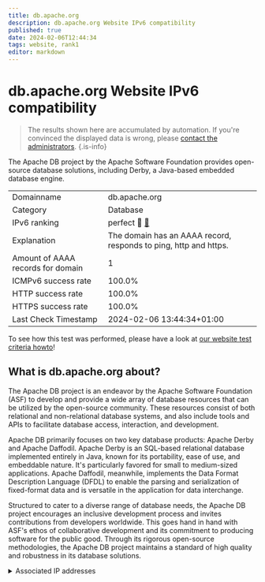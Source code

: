 ```yaml
---
title: db.apache.org
description: db.apache.org Website IPv6 compatibility
published: true
date: 2024-02-06T12:44:34
tags: website, rank1
editor: markdown
---
```


# db.apache.org Website IPv6 compatibility

> The results shown here are accumulated by automation. If you're convinced the displayed data is wrong, please [contact the administrators](/howto/chat). 
{.is-info}

The Apache DB project by the Apache Software Foundation provides open-source database solutions, including Derby, a Java-based embedded database engine.


|   |   |
| - | - |
| Domainname | db.apache.org
| Category | Database |
| IPv6 ranking | perfect :1st_place_medal: [🔗](/howto/ranking) |
| Explanation | The domain has an AAAA record, responds to ping, http and https. |
| Amount of AAAA records for domain | 1 |
| ICMPv6 success rate | 100.0%|
| HTTP success rate | 100.0% |
| HTTPS success rate | 100.0% |
| Last Check Timestamp | 2024-02-06 13:44:34+01:00 |

To see how this test was performed, please have a look at [our website test criteria howto](/howto/testcriteria/website)!


## What is db.apache.org about?
The Apache DB project is an endeavor by the Apache Software Foundation (ASF) to develop and provide a wide array of database resources that can be utilized by the open-source community. These resources consist of both relational and non-relational database systems, and also include tools and APIs to facilitate database access, interaction, and development.

Apache DB primarily focuses on two key database products: Apache Derby and Apache Daffodil. Apache Derby is an SQL-based relational database implemented entirely in Java, known for its portability, ease of use, and embeddable nature. It's particularly favored for small to medium-sized applications. Apache Daffodil, meanwhile, implements the Data Format Description Language (DFDL) to enable the parsing and serialization of fixed-format data and is versatile in the application for data interchange.

Structured to cater to a diverse range of database needs, the Apache DB project encourages an inclusive development process and invites contributions from developers worldwide. This goes hand in hand with ASF's ethos of collaborative development and its commitment to producing software for the public good. Through its rigorous open-source methodologies, the Apache DB project maintains a standard of high quality and robustness in its database solutions.



<details>
<summary>Associated IP addresses</summary>

2a04:4e42::644

</details>
